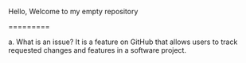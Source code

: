 Hello, Welcome to my empty repository

=========

a. What is an issue?
It is a feature on GitHub that allows users to track requested changes and features in a software project.

